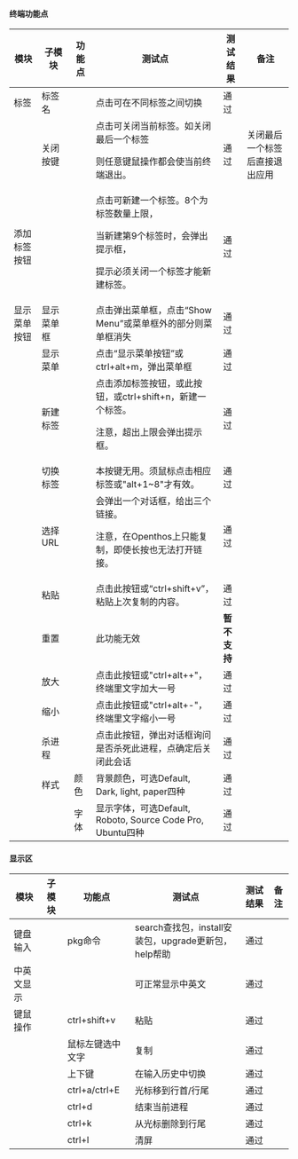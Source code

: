 #### 终端功能点

| 模块         | 子模块     | 功能点 | 测试点                                                       | 测试结果 | 备注 |
| ------------ | ---------- | ------ | ------------------------------------------------------------ | ---- | ---- |
| 标签         | 标签名     |        | 点击可在不同标签之间切换                                     |通过|      |
|              | 关闭按键   |        | 点击可关闭当前标签。如关闭最后一个标签<p>则任意键鼠操作都会使当前终端退出。 |通过|关闭最后一个标签后直接退出应用|
| 添加标签按钮 |            |        | 点击可新建一个标签。8个为标签数量上限，<p>当新建第9个标签时，会弹出提示框，<p>提示必须关闭一个标签才能新建标签。 |通过|      |
| 显示菜单按钮 | 显示菜单框 |        | 点击弹出菜单框，点击“Show Menu”或菜单框外的部分则菜单框消失  |通过|      |
|              | 显示菜单   |        | 点击“显示菜单按钮”或ctrl+alt+m，弹出菜单框                   |通过|      |
|              | 新建标签   |        | 点击添加标签按钮，或此按钮，或ctrl+shift+n，新建一个标签。<p>注意，超出上限会弹出提示框。 |通过|      |
|              | 切换标签   |        | 本按键无用。须鼠标点击相应标签或"alt+1~8"才有效。            |通过|      |
|              | 选择URL    |        | 会弹出一个对话框，给出三个链接。<p>注意，在Openthos上只能复制，即使长按也无法打开链接。 |通过|      |
|              | 粘贴       |        | 点击此按钮或“ctrl+shift+v”，粘贴上次复制的内容。             |通过|      |
|              | 重置       |        | 此功能无效                                                   |**暂不支持**|      |
|              | 放大       |        | 点击此按钮或"ctrl+alt++"，终端里文字加大一号                 |通过|      |
|              | 缩小       |        | 点击此按钮或"ctrl+alt+-"，终端里文字缩小一号                 |通过|      |
|              | 杀进程     |        | 点击此按钮，弹出对话框询问是否杀死此进程，点确定后关闭此会话      |通过|      |
|              | 样式       | 颜色   | 背景颜色，可选Default, Dark, light, paper四种                |通过|      |
|              |            | 字体   | 显示字体，可选Default, Roboto, Source Code Pro, Ubuntu四种   |通过|      |

#### 显示区

| 模块       | 子模块 | 功能点           | 测试点                                               | 测试结果 | 备注 |
| ---------- | ------ | ---------------- | ---------------------------------------------------- | ---- | ---- |
| 键盘输入   |        | pkg命令          | search查找包，install安装包，upgrade更新包，help帮助 |通过|      |
| 中英文显示 |        |                  | 可正常显示中英文                                     |通过|      |
| 键鼠操作   |        | ctrl+shift+v     | 粘贴                                                 |通过|      |
|            |        | 鼠标左键选中文字 | 复制                                                 |通过|      |
|            |        | 上下键           | 在输入历史中切换                                     |通过|      |
|            |        | ctrl+a/ctrl+E    | 光标移到行首/行尾                                    |通过|      |
|            |        | ctrl+d           | 结束当前进程                                         |通过|      |
|            |        | ctrl+k           | 从光标删除到行尾                                     |通过|      |
|            |        | ctrl+l           | 清屏                                                 |通过|      |
